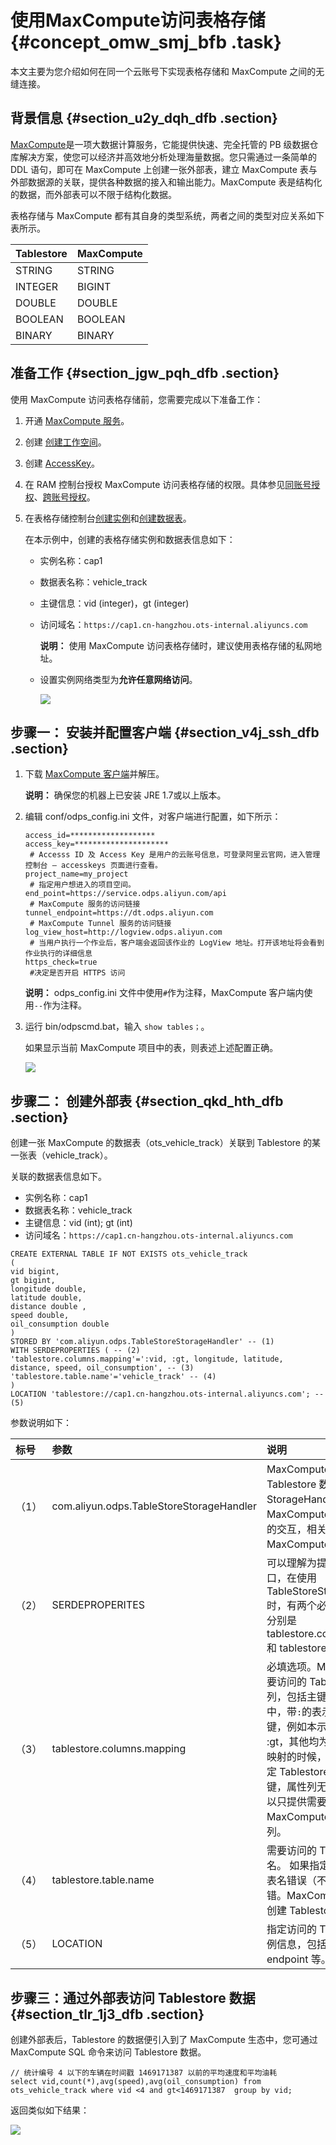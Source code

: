 # 使用MaxCompute访问表格存储 {#concept_omw_smj_bfb .task}

本文主要为您介绍如何在同一个云账号下实现表格存储和 MaxCompute 之间的无缝连接。

## 背景信息 {#section_u2y_dqh_dfb .section}

[MaxCompute](https://www.aliyun.com/product/odps)是一项大数据计算服务，它能提供快速、完全托管的 PB 级数据仓库解决方案，使您可以经济并高效地分析处理海量数据。您只需通过一条简单的 DDL 语句，即可在 MaxCompute 上创建一张外部表，建立 MaxCompute 表与外部数据源的关联，提供各种数据的接入和输出能力。MaxCompute 表是结构化的数据，而外部表可以不限于结构化数据。

表格存储与 MaxCompute 都有其自身的类型系统，两者之间的类型对应关系如下表所示。

|Tablestore|MaxCompute|
|:---------|:---------|
|STRING|STRING|
|INTEGER|BIGINT|
|DOUBLE|DOUBLE|
|BOOLEAN|BOOLEAN|
|BINARY|BINARY|

## 准备工作 {#section_jgw_pqh_dfb .section}

使用 MaxCompute 访问表格存储前，您需要完成以下准备工作：

1.  开通 [MaxCompute 服务](https://www.aliyun.com/product/odps?spm=a2c4g.11186623.2.16.447730b3NxdBQA)。
2.  创建 [创建工作空间](../../../../cn.zh-CN/管理控制台/工作空间列表.md#section_jhg_s4g_r2b)。
3.  创建 [AccessKey](https://help.aliyun.com/document_detail/53045.html?spm=a2c4g.11186623.2.18.447730b3NxdBQA)。
4.  在 RAM 控制台授权 MaxCompute 访问表格存储的权限。具体参见[同账号授权](cn.zh-CN/计算与分析/MaxCompute/同账号授权.md#)、[跨账号授权](cn.zh-CN/计算与分析/MaxCompute/跨账号授权.md#)。
5.  在表格存储控制台[创建实例](../../../../cn.zh-CN/快速入门/创建实例.md#)和[创建数据表](../../../../cn.zh-CN/快速入门/创建数据表.md#)。 

    在本示例中，创建的表格存储实例和数据表信息如下：

    -   实例名称：cap1
    -   数据表名称：vehicle\_track
    -   主键信息：vid \(integer\)，gt \(integer\)
    -   访问域名：`https://cap1.cn-hangzhou.ots-internal.aliyuncs.com` 

        **说明：** 使用 MaxCompute 访问表格存储时，建议使用表格存储的私网地址。

    -   设置实例网络类型为**允许任意网络访问**。

        ![](http://static-aliyun-doc.oss-cn-hangzhou.aliyuncs.com/assets/img/20327/156818370811958_zh-CN.png)


## 步骤一： 安装并配置客户端 {#section_v4j_ssh_dfb .section}

1.  下载 [MaxCompute 客户端](http://repo.aliyun.com/download/odpscmd/latest/odpscmd_public.zip?spm=a2c4g.11186623.2.28.447730b3NxdBQA&file=odpscmd_public.zip)并解压。 

    **说明：** 确保您的机器上已安装 JRE 1.7或以上版本。

2.  编辑 conf/odps\_config.ini 文件，对客户端进行配置，如下所示： 

    ``` {#codeblock_l9l_vw6_daw}
    access_id=*******************
    access_key=*********************
     # Accesss ID 及 Access Key 是用户的云账号信息，可登录阿里云官网，进入管理控制台 — accesskeys 页面进行查看。
    project_name=my_project
     # 指定用户想进入的项目空间。
    end_point=https://service.odps.aliyun.com/api
     # MaxCompute 服务的访问链接
    tunnel_endpoint=https://dt.odps.aliyun.com
     # MaxCompute Tunnel 服务的访问链接
    log_view_host=http://logview.odps.aliyun.com
     # 当用户执行一个作业后，客户端会返回该作业的 LogView 地址。打开该地址将会看到作业执行的详细信息
    https_check=true
     #决定是否开启 HTTPS 访问
    ```

    **说明：** odps\_config.ini 文件中使用`#`作为注释，MaxCompute 客户端内使用`--`作为注释。

3.  运行 bin/odpscmd.bat，输入 `show tables；`。 

    如果显示当前 MaxCompute 项目中的表，则表述上述配置正确。

    ![](http://static-aliyun-doc.oss-cn-hangzhou.aliyuncs.com/assets/img/20327/156818370811959_zh-CN.png)


## 步骤二： 创建外部表 {#section_qkd_hth_dfb .section}

创建一张 MaxCompute 的数据表（ots\_vehicle\_track）关联到 Tablestore 的某一张表（vehicle\_track）。

关联的数据表信息如下。

-   实例名称：cap1
-   数据表名称：vehicle\_track
-   主键信息：vid \(int\); gt \(int\)
-   访问域名：`https://cap1.cn-hangzhou.ots-internal.aliyuncs.com`

``` {#codeblock_2at_ypq_987}
CREATE EXTERNAL TABLE IF NOT EXISTS ots_vehicle_track
(
vid bigint,
gt bigint,
longitude double,
latitude double,
distance double ,
speed double,
oil_consumption double
)
STORED BY 'com.aliyun.odps.TableStoreStorageHandler' -- (1)
WITH SERDEPROPERTIES ( -- (2)
'tablestore.columns.mapping'=':vid, :gt, longitude, latitude, distance, speed, oil_consumption', -- (3)
'tablestore.table.name'='vehicle_track' -- (4)
)
LOCATION 'tablestore://cap1.cn-hangzhou.ots-internal.aliyuncs.com'; -- (5)
```

参数说明如下：

|标号|参数|说明|
|:-|:-|:-|
|（1）|com.aliyun.odps.TableStoreStorageHandler|MaxCompute 内置的处理 Tablestore 数据的 StorageHandler，定义了 MaxCompute 和 Tablestore 的交互，相关逻辑由 MaxCompute 实现。|
|（2）|SERDEPROPERITES|可以理解为提供参数选项的接口，在使用 TableStoreStorageHandler 时，有两个必须指定的选项，分别是 tablestore.columns.mapping 和 tablestore.table.name。|
|（3）|tablestore.columns.mapping|必填选项。MaxCompute 将要访问的 Tablestore 表的列，包括主键和属性列。 其中，带`:`的表示 Tablestore 主键，例如本示例中的 :vid 与 :gt，其他均为属性列。在指定映射的时候，用户必须提供指定 Tablestore 表的所有主键，属性列无需全部提供，可以只提供需要通过 MaxCompute 来访问的属性列。|
|（4）|tablestore.table.name|需要访问的 Tablestore 表名。 如果指定的 Tablestore 表名错误（不存在），则会报错。MaxCompute 不会主动创建 Tablestore 表。|
|（5）|LOCATION|指定访问的 Tablestore 的实例信息，包括实例名和 endpoint 等。|

## 步骤三：通过外部表访问 Tablestore 数据 {#section_tlr_1j3_dfb .section}

创建外部表后，Tablestore 的数据便引入到了 MaxCompute 生态中，您可通过 MaxCompute SQL 命令来访问 Tablestore 数据。

``` {#codeblock_25k_b52_jyy}
// 统计编号 4 以下的车辆在时间戳 1469171387 以前的平均速度和平均油耗
select vid,count(*),avg(speed),avg(oil_consumption) from ots_vehicle_track where vid <4 and gt<1469171387  group by vid;
```

返回类似如下结果：

![](images/11960_zh-CN.jpeg)

